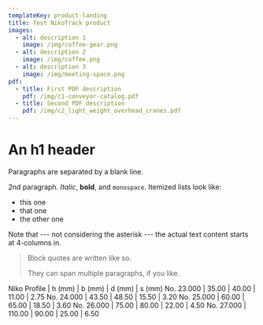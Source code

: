 ```yaml
---
templateKey: product-landing
title: Test NikoTrack product
images:
  - alt: description 1
    image: /img/coffee-gear.png
  - alt: description 2
    image: /img/coffee.png
  - alt: description 3
    image: /img/meeting-space.png
pdf:
  - title: First PDF description
    pdf: /img/c1-conveyor-catalog.pdf
  - title: Second PDF description
    pdf: /img/c2_light_weight_overhead_cranes.pdf
---
```

# An h1 header

Paragraphs are separated by a blank line.

2nd paragraph. *Italic*, **bold**, and `monospace`. Itemized lists
look like:

  * this one
  * that one
  * the other one

Note that --- not considering the asterisk --- the actual text
content starts at 4-columns in.

> Block quotes are
> written like so.
>
> They can span multiple paragraphs,
> if you like.

Niko Profile | h (mm) | b (mm) | d (mm) | s (mm)
No. 23.000 | 35.00 | 40.00 | 11.00 | 2.75
No. 24.000 | 43.50 | 48.50 | 15.50 | 3.20
No. 25.000 | 60.00 | 65.00 | 18.50 | 3.60
No. 26.000 | 75.00 | 80.00 | 22.00 | 4.50
No. 27.000 | 110.00 | 90.00 | 25.00 | 6.50
